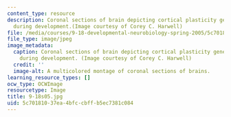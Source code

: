 ```yaml
---
content_type: resource
description: Coronal sections of brain depicting cortical plasticity gene expression
  during development.(Image courtesy of Corey C. Harwell)
file: /media/courses/9-18-developmental-neurobiology-spring-2005/5c70181037ea4bfccbffb5ec7381c084_9-18s05.jpg
file_type: image/jpeg
image_metadata:
  caption: Coronal sections of brain depicting cortical plasticity gene expression
    during development. (Image courtesy of Corey C. Harwell)
  credit: ''
  image-alt: A multicolored montage of coronal sections of brains.
learning_resource_types: []
ocw_type: OCWImage
resourcetype: Image
title: 9-18s05.jpg
uid: 5c701810-37ea-4bfc-cbff-b5ec7381c084
---
```

